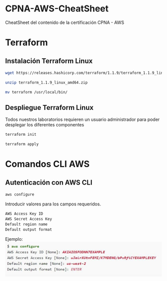 # CPNA-AWS-CheatSheet
CheatSheet del contenido de la certificación CPNA - AWS
# Terraform
## Instalación Terraform Linux
```bash
wget https://releases.hashicorp.com/terraform/1.1.9/terraform_1.1.9_linux_amd64.zip
```
```bash
unzip terraform_1.1.9_linux_amd64.zip
```
```bash
mv terraform /usr/local/bin/
```
## Despliegue Terraform Linux

Todos nuestros laboratorios requieren un usuario administrador para poder desplegar los diferentes componentes
```bash
terraform init
```
```bash
terraform apply
```

# Comandos CLI AWS
## Autenticación con AWS CLI

```bash
aws configure
```
Introducir valores para los campos requeridos.
```bash
AWS Access Key ID
AWS Secret Access Key
Default region name
Default output format
```
Ejemplo:
![alt text](image.png)
```bash

```
```bash

```
```bash

```
```bash

```
```bash

```
```bash

```
```bash

```
```bash

```
```bash

```
```bash

```
```bash

```
```bash

```
```bash

```
```bash

```
```bash

```
```bash

```
```bash

```
```bash

```
```bash

```
```bash

```
```bash

```
```bash

```